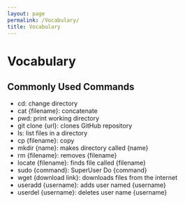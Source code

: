 ```yaml
---
layout: page
permalink: /Vocabulary/
title: Vocabulary
---
```


# Vocabulary

## Commonly Used Commands

- cd: change directory
- cat {filename}: concatenate
- pwd: print working directory
- git clone {url}: clones GitHub repository
- ls: list files in a directory
- cp {filename}: copy
- mkdir {name}: makes directory called {name}
- rm {filename}: removes {filename}
- locate {filename}: finds file called {filename}
- sudo {command}: SuperUser Do {command}
- wget {download link}: downloads files from the internet
- useradd {username}: adds user named {username}
- userdel {username}: deletes user name {username}